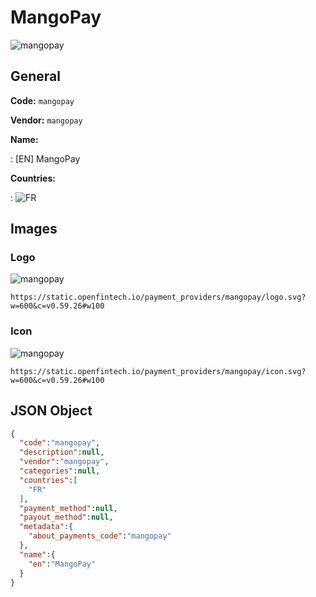 
# MangoPay 
![mangopay](https://static.openfintech.io/payment_providers/mangopay/logo.svg?w=600&c=v0.59.26#w100)  

## General 
 
**Code:** `mangopay`  
 
**Vendor:** `mangopay`  
 
**Name:**  
 
:	[EN] MangoPay  
 
**Countries:**  
 
:	![FR](https://cdnjs.cloudflare.com/ajax/libs/flag-icon-css/3.3.0/flags/4x3/fr.svg#w24)  

## Images 

### Logo 
 
![mangopay](https://static.openfintech.io/payment_providers/mangopay/logo.svg?w=600&c=v0.59.26#w100)  

```
https://static.openfintech.io/payment_providers/mangopay/logo.svg?w=600&c=v0.59.26#w100
```  

### Icon 
 
![mangopay](https://static.openfintech.io/payment_providers/mangopay/icon.svg?w=600&c=v0.59.26#w100)  

```
https://static.openfintech.io/payment_providers/mangopay/icon.svg?w=600&c=v0.59.26#w100
```  

## JSON Object 

```json
{
  "code":"mangopay",
  "description":null,
  "vendor":"mangopay",
  "categories":null,
  "countries":[
    "FR"
  ],
  "payment_method":null,
  "payout_method":null,
  "metadata":{
    "about_payments_code":"mangopay"
  },
  "name":{
    "en":"MangoPay"
  }
}
```  
